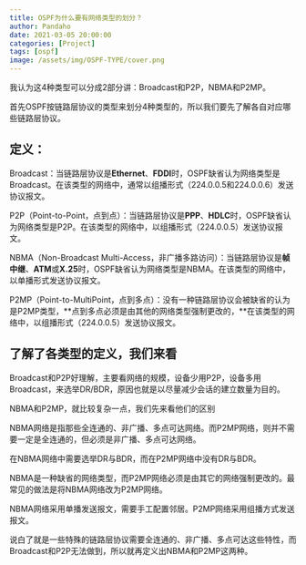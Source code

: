 ```yaml
---
title: OSPF为什么要有网络类型的划分？
author: Pandaho
date: 2021-03-05 20:00:00 
categories: [Project] 
tags: [ospf]
image: /assets/img/OSPF-TYPE/cover.png
---
```




我认为这4种类型可以分成2部分讲：Broadcast和P2P，NBMA和P2MP。

首先OSPF按链路层协议的类型来划分4种类型的，所以我们要先了解各自对应哪些链路层协议。

## 定义：

Broadcast：当链路层协议是**Ethernet**、**FDDI**时，OSPF缺省认为网络类型是Broadcast。在该类型的网络中，通常以组播形式（224.0.0.5和224.0.0.6）发送协议报文。

P2P（Point-to-Point，点到点）：当链路层协议是**PPP**、**HDLC**时，OSPF缺省认为网络类型是P2P。在该类型的网络中，以组播形式（224.0.0.5）发送协议报文。

NBMA（Non-Broadcast Multi-Access，非广播多路访问）：当链路层协议是**帧中继**、**ATM**或**X.25**时，OSPF缺省认为网络类型是NBMA。在该类型的网络中，以单播形式发送协议报文。

P2MP（Point-to-MultiPoint，点到多点）：没有一种链路层协议会被缺省的认为是P2MP类型，**点到多点必须是由其他的网络类型强制更改的，**在该类型的网络中，以组播形式（224.0.0.5）发送协议报文。

## 了解了各类型的定义，我们来看

Broadcast和P2P好理解，主要看网络的规模，设备少用P2P，设备多用Broadcast，来选举DR/BDR，原因也就是以尽量减少会话的建立数量为目的。

NBMA和P2MP，就比较复杂一点，我们先来看他们的区别

NBMA网络是指那些全连通的、非广播、多点可达网络。而P2MP网络，则并不需要一定是全连通的，但必须是非广播、多点可达网络。

在NBMA网络中需要选举DR与BDR，而在P2MP网络中没有DR与BDR。

NBMA是一种缺省的网络类型，而P2MP网络必须是由其它的网络强制更改的。最常见的做法是将NBMA网络改为P2MP网络。

NBMA网络采用单播发送报文，需要手工配置邻居。P2MP网络采用组播方式发送报文。

说白了就是一些特殊的链路层协议需要全连通的、非广播、多点可达这些特性，而Broadcast和P2P无法做到，所以就再定义出NBMA和P2MP这两种。